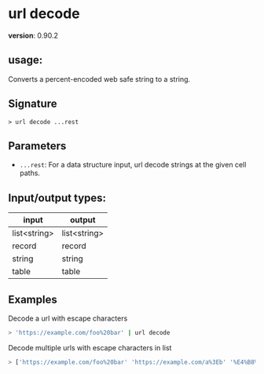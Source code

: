 # url decode

**version**: 0.90.2

## **usage**:

Converts a percent-encoded web safe string to a string.

## Signature

`> url decode ...rest`

## Parameters

- `...rest`: For a data structure input, url decode strings at the given cell paths.

## Input/output types:

| input          | output         |
| -------------- | -------------- |
| list\<string\> | list\<string\> |
| record         | record         |
| string         | string         |
| table          | table          |

## Examples

Decode a url with escape characters

```bash
> 'https://example.com/foo%20bar' | url decode
```

Decode multiple urls with escape characters in list

```bash
> ['https://example.com/foo%20bar' 'https://example.com/a%3Eb' '%E4%B8%AD%E6%96%87%E5%AD%97/eng/12%2034'] | url decode
```
